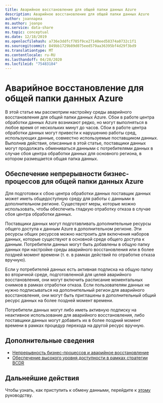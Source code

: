 ```yaml
---
title: Аварийное восстановление для общей папки данных Azure
description: Аварийное восстановление для общей папки данных Azure
author: joannapea
ms.author: joanpo
ms.service: data-share
ms.topic: conceptual
ms.date: 12/18/2019
ms.openlocfilehash: a736e3ddfcf785f9ce27140eed58374a0732c1f1
ms.sourcegitcommit: 849bb1729b89d075eed579aa36395bf4d29f3bd9
ms.translationtype: MT
ms.contentlocale: ru-RU
ms.lasthandoff: 04/28/2020
ms.locfileid: "75483184"
---
```

# <a name="disaster-recovery-for-azure-data-share"></a>Аварийное восстановление для общей папки данных Azure

В этой статье мы рассмотрим настройку среды аварийного восстановления для общей папки данных Azure. Сбои в работе центра обработки данных Azure возникают редко, но могут выполняться в любое время от нескольких минут до часов. Сбои в работе центра обработки данных могут привести к нарушению работы сред, использующих данные, совместно используемые поставщиком данных. Выполнив действия, описанные в этой статье, поставщики данных могут продолжать обмениваться данными с потребителями данных в случае сбоя центра обработки данных для основного региона, в котором размещается общая папка данных. 

## <a name="achieving-business-continuity-for-azure-data-share"></a>Обеспечение непрерывности бизнес-процессов для общей папки данных Azure

Для подготовки к сбою центра обработки данных поставщик данных может иметь общедоступную среду для работы с данными в дополнительном регионе. Существуют меры, которые можно использовать, чтобы обеспечить гладкую отработку отказа в случае сбоя центра обработки данных. 

Поставщики данных могут подготавливать дополнительные ресурсы общего доступа к данным Azure в дополнительном регионе. Эти ресурсы общих ресурсов можно настроить для включения наборов данных, которые существуют в основной среде общего доступа к данным. Потребители данных могут быть добавлены в общую папку данных при настройке среды аварийного восстановления или в более поздней момент времени (т. е. в рамках действий по отработке отказа вручную).

Если у потребителей данных есть активная подписка на общую папку во вторичной среде, подготовленной для целей аварийного восстановления, они могут включить расписание моментальных снимков в рамках отработки отказа. Если пользователям данных не нужно подписываться на дополнительный регион для аварийного восстановления, они могут быть приглашены в дополнительный общий ресурс данных на более поздней момент времени. 

Потребители данных могут либо иметь активную подписку на неактивное использование для аварийного восстановления, либо поставщики данных могут добавить их в более поздний момент времени в рамках процедур перехода на другой ресурс вручную. 

## <a name="related-information"></a>Дополнительные сведения

- [Непрерывность бизнес-процессов и аварийное восстановление](https://docs.microsoft.com/azure/best-practices-availability-paired-regions)
- [Обеспечение высокого уровня доступности в рамках стратегии BCDR](https://docs.microsoft.com/azure/architecture/solution-ideas/articles/build-high-availability-into-your-bcdr-strategy)

## <a name="next-steps"></a>Дальнейшие действия

Чтобы узнать, как приступить к обмену данными, перейдите к [этому](share-your-data.md) руководству.





